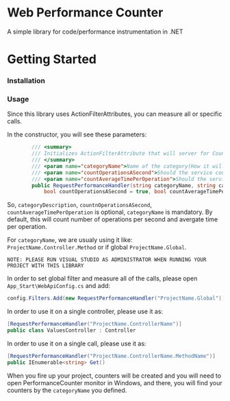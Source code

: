 Web Performance Counter
======
A simple library for code/performance instrumentation in .NET

Getting Started
==

### Installation


### Usage
Since this library uses ActionFilterAttributes, you can measure all or specific calls.

In the constructor, you will see these parameters:
``` csharp
        /// <summary>
        /// Initializes ActionFilterAttribute that will server for Counting Perfromance of requests
        /// </summary>
        /// <param name="categoryName">Name of the category(How it will be displayed in PerformanceCounter Winodw)</param>
        /// <param name="countOperationsASecond">Should the service count operations per second</param>
        /// <param name="countAverageTimePerOperation">Should the service count avergage time that operation took</param>
        public RequestPerformanceHandler(string categoryName, string categoryDescription = "",
            bool countOperationsASecond = true, bool countAverageTimePerOperation = true)
```

So, `categoryDescription`, `countnOperationsASecond`, `countAverageTimePerOperation` is optional, `categoryName` is mandatory.
By default, this will count number of operations per second and avergate time per operation.

For `categoryName`, we are usualy using it like: `ProjectName.Controller.Method` or if global `ProjectName.Global`.

`NOTE: PLEASE RUN VISUAL STUDIO AS ADMINISTRATOR WHEN RUNNING YOUR PROJECT WITH THIS LIBRARY`

In order to set global filter and measure all of the calls, please open `App_Start\WebApiConfig.cs` and add:
``` csharp
config.Filters.Add(new RequestPerformanceHandler("ProjectName.Global"));
```

In order to use it on a single controller, please use it as:

``` csharp
[RequestPerformanceHandler("ProjectName.ControllerName")]
public class ValuesController : Controller
```

In order to use it on a single call, please use it as:

``` csharp
[RequestPerformanceHandler("ProjectName.ControllerName.MethodName")]
public IEnumerable<string> Get()
```

When you fire up your project, counters will be created and you will need to open PerformanceCounter monitor in Windows, and there, you will find your counters by the `categoryName` you defined.